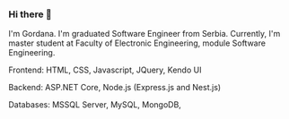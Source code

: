 ### Hi there 👋

I'm Gordana. I'm graduated Software Engineer from Serbia. Currently, I'm master student at Faculty of Electronic Engineering, module Software Engineering.

Frontend: HTML, CSS, Javascript, JQuery, Kendo UI

Backend: ASP.NET Core, Node.js (Express.js and Nest.js)

Databases: MSSQL Server, MySQL, MongoDB, 
